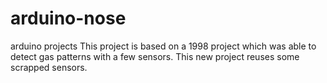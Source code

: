 # arduino-nose
arduino projects
This project is based on a 1998 project which was able to detect gas patterns with a few sensors. This new project reuses some scrapped sensors.
